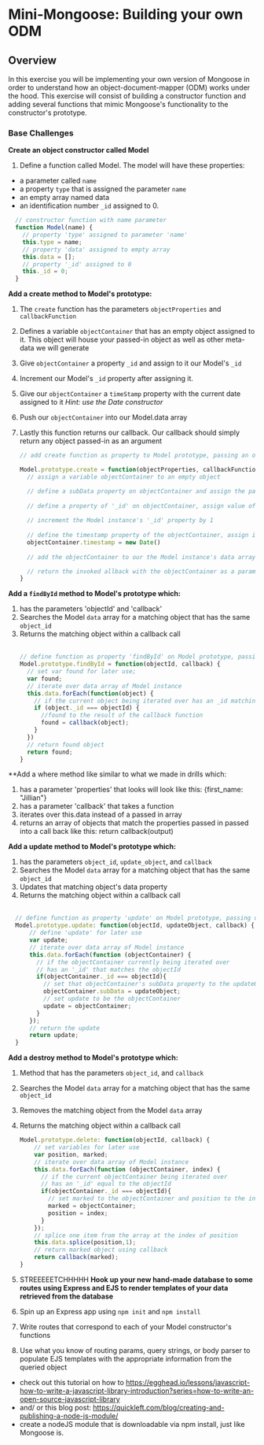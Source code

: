 # Mini-Mongoose: Building your own ODM

## Overview

In this exercise you will be implementing your own version of Mongoose in order to understand how an object-document-mapper (ODM) works under the hood. This exercise will consist of building a constructor function and adding several functions that mimic Mongoose's functionality to the constructor's prototype.

### Base Challenges

**Create an object constructor called Model**

1.  Define a function called Model. The model will have these properties:
  - a parameter called `name`
  - a property `type` that is assigned the parameter `name`
  - an empty array named data
  - an identification number `_id` assigned to 0.

 ```js
   // constructor function with name parameter
   function Model(name) {
     // property 'type' assigned to parameter 'name'
     this.type = name;
     // property 'data' assigned to empty array
     this.data = [];
     // property '_id' assigned to 0
     this._id = 0;
   }
 ```

**Add a create method to Model's prototype:**

1. The `create` function has the parameters `objectProperties` and `callbackFunction`
2. Defines a variable `objectContainer` that has an empty object assigned to it.  This object will house your passed-in object as well as other meta-data we will generate
3. Give `objectContainer` a property `_id` and assign to it our Model's `_id`
4. Increment our Model's `_id` property after assigning it.
5. Give our `objectContainer` a `timeStamp` property with the current date assigned to it *Hint: use the Date constructor*
6. Push our `objectContainer` into our Model.data array
7. Lastly this function returns our callback. Our callback should simply return any object passed-in as an argument

    ```js
    // add create function as property to Model prototype, passing an object for configuration and a callback function

    Model.prototype.create = function(objectProperties, callbackFunction) {
      // assign a variable objectContainer to an empty object 

      // define a subData property on objectContainer and assign the passed in objectProperties object to it
     
      // define a property of '_id' on objectContainer, assign value of objectProperties's '_id' property
      
      // increment the Model instance's '_id' property by 1
      
      // define the timestamp property of the objectContainer, assign it to
      objectContainer.timestamp = new Date()
      
      // add the objectContainer to our the Model instance's data array

      // return the invoked allback with the objectContainer as a parameter
    }
    ```

**Add a `findById` method to Model's prototype which:**

1. has the parameters 'objectId' and 'callback'
2. Searches the Model `data` array for a matching object that has the same `object_id`
3. Returns the matching object within a callback call
    <br><br>
    ```js
    // define function as property 'findById' on Model prototype, passing objectId (an integer), and a callback function
    Model.prototype.findById = function(objectId, callback) {
      // set var found for later use;
      var found;
      // iterate over data array of Model instance
      this.data.forEach(function(object) {
        // if the current object being iterated over has an _id matching the objectId
        if (object._id === objectId) {
          //found to the result of the callback function
          found = callback(object);
        }
      })
      // return found object
      return found;
    }
    ```
**Add a where method like similar to what we made in drills which:
1. has a parameter 'properties' that looks will look like this: {first_name: "Jillian"}
1. has a parameter 'callback' that takes a function
1. iterates over this.data instead of a passed in array
1. returns an array of objects that match the properties passed in passed into a call back like this: return callback(output)

**Add a update method to Model's prototype which:**

1. has the parameters `object_id`, `update_object`, and `callback`
2. Searches the Model `data` array for a matching object that has the same `object_id`
3. Updates that matching object's data property
4. Returns the matching object within a callback call
<br><br>

  ```js
    // define function as property 'update' on Model prototype, passing objectId (an integer, and a callback function)
    Model.prototype.update: function(objectId, updateObject, callback) {
        // define 'update' for later use
        var update;
        // iterate over data array of Model instance
        this.data.forEach(function (objectContainer) {
          // if the objectContainer currently being iterated over
          // has an '_id' that matches the objectId
          if(objectContainer._id === objectId){
            // set that objectContainer's subData property to the updateObject
            objectContainer.subData = updateObject;
            // set update to be the objectContainer
            update = objectContainer;
          }
        });
        // return the update
        return update;
    }
 ```

**Add a destroy method to Model's prototype which:**

1. Method that has the parameters `object_id`, and `callback`
2. Searches the Model `data` array for a matching object that has the same `object_id`
3. Removes the matching object from the Model `data` array
4. Returns the matching object within a callback call

    ```js
    Model.prototype.delete: function(objectId, callback) {
        // set variables for later use
        var position, marked;
        // iterate over data array of Model instance
        this.data.forEach(function (objectContainer, index) {
          // if the current objectContainer being iterated over
          // has an '_id' equal to the objectId
          if(objectContainer._id === objectId){
            // set marked to the objectContainer and position to the index
            marked = objectContainer;
            position = index;
          }
        });
        // splice one item from the array at the index of position
        this.data.splice(position,1);
        // return marked object using callback
        return callback(marked);
    }
    ```

4. STREEEEETCHHHHH
  **Hook up your new hand-made database to some routes using Express and EJS to render templates of your data retrieved from the database**
  1. Spin up an Express app using `npm init` and `npm install`
  2. Write routes that correspond to each of your Model constructor's functions
  3. Use what you know of routing params, query strings, or body parser to populate EJS templates with the appropriate information from the queried object

  - check out this tutorial on how to https://egghead.io/lessons/javascript-how-to-write-a-javascript-library-introduction?series=how-to-write-an-open-source-javascript-library
  - and/ or this blog post: https://quickleft.com/blog/creating-and-publishing-a-node-js-module/
  - create a nodeJS module that is downloadable via npm install, just like Mongoose is.
